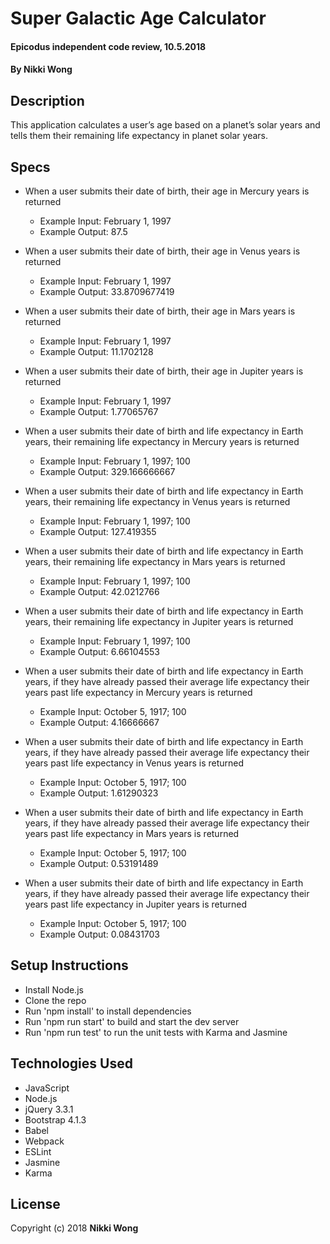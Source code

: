 # Super Galactic Age Calculator

#### Epicodus independent code review, 10.5.2018

#### By Nikki Wong

## Description

This application calculates a user’s age based on a planet’s solar years and tells them their remaining life expectancy in planet solar years.

## Specs

* When a user submits their date of birth, their age in Mercury years is returned
  * Example Input: February 1, 1997
  * Example Output: 87.5

* When a user submits their date of birth, their age in Venus years is returned
  * Example Input: February 1, 1997
  * Example Output: 33.8709677419

* When a user submits their date of birth, their age in Mars years is returned
  * Example Input: February 1, 1997
  * Example Output: 11.1702128

* When a user submits their date of birth, their age in Jupiter years is returned
  * Example Input: February 1, 1997
  * Example Output: 1.77065767

* When a user submits their date of birth and life expectancy in Earth years, their remaining life expectancy in Mercury years is returned
  * Example Input: February 1, 1997; 100
  * Example Output: 329.166666667

* When a user submits their date of birth and life expectancy in Earth years, their remaining life expectancy in Venus years is returned
  * Example Input: February 1, 1997; 100
  * Example Output: 127.419355

* When a user submits their date of birth and life expectancy in Earth years, their remaining life expectancy in Mars years is returned
  * Example Input: February 1, 1997; 100
  * Example Output: 42.0212766

* When a user submits their date of birth and life expectancy in Earth years, their remaining life expectancy in Jupiter years is returned
  * Example Input: February 1, 1997; 100
  * Example Output: 6.66104553

* When a user submits their date of birth and life expectancy in Earth years, if they have already passed their average life expectancy their years past life expectancy in Mercury years is returned
  * Example Input: October 5, 1917; 100
  * Example Output: 4.16666667

* When a user submits their date of birth and life expectancy in Earth years, if they have already passed their average life expectancy their years past life expectancy in Venus years is returned
  * Example Input: October 5, 1917; 100
  * Example Output: 1.61290323

* When a user submits their date of birth and life expectancy in Earth years, if they have already passed their average life expectancy their years past life expectancy in Mars years is returned
  * Example Input: October 5, 1917; 100
  * Example Output: 0.53191489

* When a user submits their date of birth and life expectancy in Earth years, if they have already passed their average life expectancy their years past life expectancy in Jupiter years is returned
  * Example Input: October 5, 1917; 100
  * Example Output: 0.08431703

## Setup Instructions

* Install Node.js
* Clone the repo
* Run 'npm install' to install dependencies
* Run 'npm run start' to build and start the dev server
* Run 'npm run test' to run the unit tests with Karma and Jasmine

## Technologies Used

* JavaScript
* Node.js
* jQuery 3.3.1
* Bootstrap 4.1.3
* Babel
* Webpack
* ESLint
* Jasmine
* Karma

## License

Copyright (c) 2018 **Nikki Wong**
